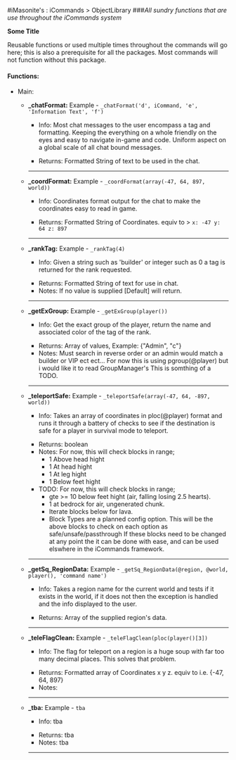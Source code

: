 #iMasonite's : iCommands > ObjectLibrary
###*All sundry functions that are use throughout the iCommands system*

<p><strong>Some Title</strong></p>
<p>Reusable functions or used multiple times throughout the 
commands will go here; this is also a prerequisite for 
all the packages. Most commands will not function without 
this package.</p>


####  Functions:
* Main:
	* <strong>_chatFormat:</strong> Example - ```_chatFormat('d', iCommand, 'e', 'Information Text', 'f')```
		* <p>Info: Most chat messages to the user encompass a tag and formatting. Keeping the everything on a whole friendly on the eyes and easy to navigate in-game and code. Uniform aspect on a global scale of all chat bound messages.</p>
		* Returns: Formatted String of text to be used in the chat.
		<hr/>
		
	* <strong>_coordFormat:</strong> Example - ```_coordFormat(array(-47, 64, 897, world))```
		* <p>Info: Coordinates format output for the chat to make the coordinates easy to read in game.</p>
		* Returns: Formatted String of Coordinates. equiv to > ```x: -47 y: 64 z: 897```
		<hr/>
		
	* <strong>_rankTag:</strong> Example - ```_rankTag(4)```
		* <p>Info: Given a string such as 'builder' or integer such as 0 a tag is returned for the rank requested.</p>
		* Returns: Formatted String of text for use in chat.
		* Notes: If no value is supplied [Default] will return.
		<hr/>
		
	* <strong>_getExGroup:</strong> Example - ```_getExGroup(player())```
		* <p>Info: Get the exact group of the player, return the name and associated color of the tag of the rank.</p>
		* Returns: Array of values, Example: {"Admin", "c"}
		* Notes: Must search in reverse order or an admin would match a builder or VIP ect ect... For now this is using pgroup(@player) but i would like it to read GroupManager's This is somthing of a TODO.
		<hr/>
        
	* <strong>_teleportSafe:</strong> Example - ```_teleportSafe(array(-47, 64, -897, world))```
		* <p>Info: Takes an array of coordinates in ploc(@player) format and runs it through a battery of checks to see if the destination is safe for a player in survival mode to teleport.</p>
		* Returns: boolean
		* Notes: For now, this will check blocks in range;
			* 1 Above head hight
			* 1 At head hight
			* 1 At leg hight
			* 1 Below feet hight
		* TODO: For now, this will check blocks in range;
			* gte >= 10 below feet hight (air, falling losing 2.5 hearts).
			* 1 at bedrock for air, ungenerated chunk.
			* Iterate blocks below for lava.
			* Block Types are a planned config option. This will be the above blocks to check on each option as safe/unsafe/passthrough If these blocks need to be changed at any point the it can be done with ease, and can be used elswhere in the iCommands framework.
		<hr/>
        
	* <strong>_getSq_RegionData:</strong> Example - ```_getSq_RegionData(@region, @world, player(), 'command name')```
		* <p>Info: Takes a region name for the current world and tests if it exists in the world, if it does not then the exception is handled and the info displayed to the user.</p>
		* Returns: Array of the supplied region's data.
		<hr/>
        
	* <strong>_teleFlagClean:</strong> Example - ```_teleFlagClean(ploc(player()[3])```
		* <p>Info: The flag for teleport on a region is a huge soup with far too many decimal places. This solves that problem.</p>
		* Returns: Formatted array of Coordinates x y z. equiv to i.e. {-47, 64, 897}
		* Notes: 
		<hr/>
		
	* <strong>_tba:</strong> Example - ```tba```
		* <p>Info: tba</p>
		* Returns: tba
		* Notes: tba
		<hr/>
